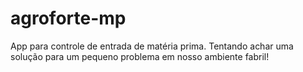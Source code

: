 # agroforte-mp
App para controle de entrada de matéria prima. Tentando achar uma solução para um pequeno problema em nosso ambiente fabril! 
